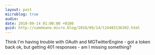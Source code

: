 ```yaml
---
layout: post
microblog: true
audio: 
date: 2010-09-14 01:00:00 +0100
guid: http://samdeane.micro.blog/2010/09/14/t24483136392.html
---
```

Think I'm having trouble with OAuth and MGTwitterEngine - got a token back ok, but getting 401 responses - am I missing something?
